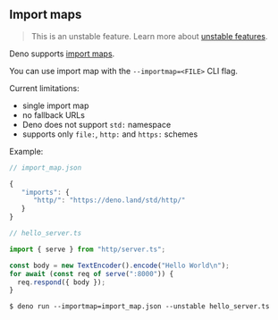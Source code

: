 ## Import maps

> This is an unstable feature. Learn more about
> [unstable features](../runtime/stability.md).

Deno supports [import maps](https://github.com/WICG/import-maps).

You can use import map with the `--importmap=<FILE>` CLI flag.

Current limitations:

- single import map
- no fallback URLs
- Deno does not support `std:` namespace
- supports only `file:`, `http:` and `https:` schemes

Example:

```js
// import_map.json

{
   "imports": {
      "http/": "https://deno.land/std/http/"
   }
}
```

```ts
// hello_server.ts

import { serve } from "http/server.ts";

const body = new TextEncoder().encode("Hello World\n");
for await (const req of serve(":8000")) {
  req.respond({ body });
}
```

```shell
$ deno run --importmap=import_map.json --unstable hello_server.ts
```

